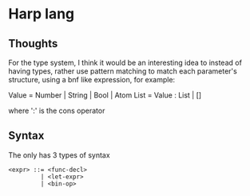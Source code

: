 # Harp lang

## Thoughts

For the type system, I think it would be an interesting idea to instead of having types, rather use pattern matching to match each
parameter's structure, using a bnf like expression, for example:

Value = Number | String | Bool | Atom
List = Value : List | []

where ':' is the cons operator

## Syntax

The only has 3 types of syntax

```bnf
<expr> ::= <func-decl>
         | <let-expr>
         | <bin-op>
```

